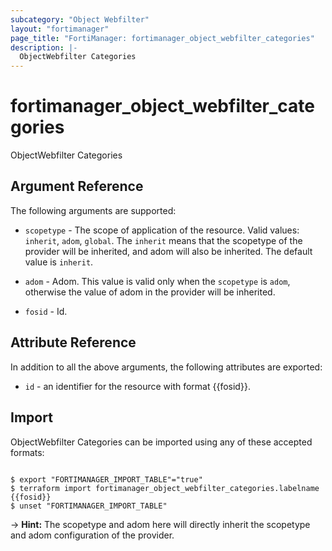 ```yaml
---
subcategory: "Object Webfilter"
layout: "fortimanager"
page_title: "FortiManager: fortimanager_object_webfilter_categories"
description: |-
  ObjectWebfilter Categories
---
```


# fortimanager_object_webfilter_categories
ObjectWebfilter Categories

## Argument Reference


The following arguments are supported:

* `scopetype` - The scope of application of the resource. Valid values: `inherit`, `adom`, `global`. The `inherit` means that the scopetype of the provider will be inherited, and adom will also be inherited. The default value is `inherit`.
* `adom` - Adom. This value is valid only when the `scopetype` is `adom`, otherwise the value of adom in the provider will be inherited.

* `fosid` - Id.


## Attribute Reference

In addition to all the above arguments, the following attributes are exported:
* `id` - an identifier for the resource with format {{fosid}}.

## Import

ObjectWebfilter Categories can be imported using any of these accepted formats:
```

$ export "FORTIMANAGER_IMPORT_TABLE"="true"
$ terraform import fortimanager_object_webfilter_categories.labelname {{fosid}}
$ unset "FORTIMANAGER_IMPORT_TABLE"
```
-> **Hint:** The scopetype and adom here will directly inherit the scopetype and adom configuration of the provider.
